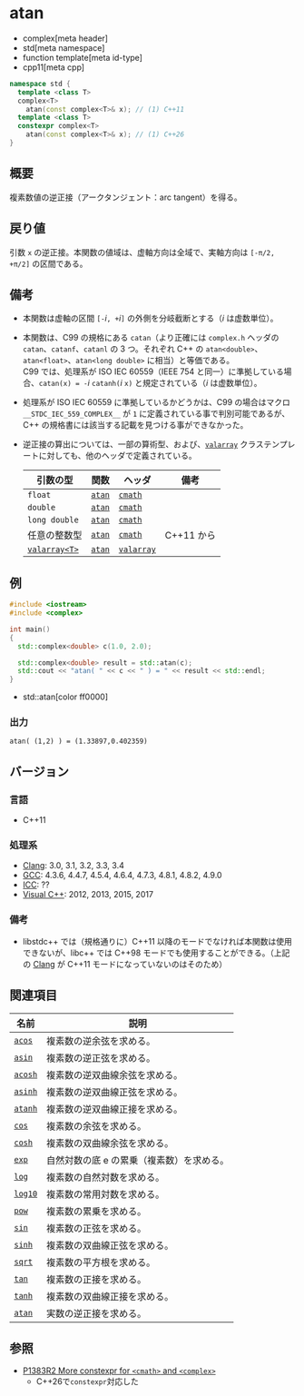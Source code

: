 # atan
* complex[meta header]
* std[meta namespace]
* function template[meta id-type]
* cpp11[meta cpp]

```cpp
namespace std {
  template <class T>
  complex<T>
    atan(const complex<T>& x); // (1) C++11
  template <class T>
  constexpr complex<T>
    atan(const complex<T>& x); // (1) C++26
}
```

## 概要
複素数値の逆正接（アークタンジェント：arc tangent）を得る。


## 戻り値
引数 `x` の逆正接。本関数の値域は、虚軸方向は全域で、実軸方向は `[-π/2, +π/2]` の区間である。


## 備考
- 本関数は虚軸の区間 `[-`*i*`, +`*i*`]` の外側を分岐截断とする（*i* は虚数単位）。
- 本関数は、C99 の規格にある `catan`（より正確には `complex.h` ヘッダの `catan`、`catanf`、`catanl` の 3 つ。それぞれ C++ の `atan<double>`、`atan<float>`、`atan<long double>` に相当）と等価である。  
	C99 では、処理系が ISO IEC 60559（IEEE 754 と同一）に準拠している場合、`catan(x) = -`*i* `catanh(`*i* `x)` と規定されている（*i* は虚数単位）。
- 処理系が ISO IEC 60559 に準拠しているかどうかは、C99 の場合はマクロ `__STDC_IEC_559_COMPLEX__` が `1` に定義されている事で判別可能であるが、C++ の規格書には該当する記載を見つける事ができなかった。
- 逆正接の算出については、一部の算術型、および、[`valarray`](/reference/valarray.md) クラステンプレートに対しても、他のヘッダで定義されている。

	| 引数の型                                  | 関数                                           | ヘッダ                               | 備考       |
	|-------------------------------------------|------------------------------------------------|--------------------------------------|------------|
	| `float`                                   | [`atan`](/reference/cmath/atan.md)             | [`cmath`](/reference/cmath.md)       |            |
	| `double`                                  | [`atan`](/reference/cmath/atan.md)             | [`cmath`](/reference/cmath.md)       |            |
	| `long double`                             | [`atan`](/reference/cmath/atan.md)             | [`cmath`](/reference/cmath.md)       |            |
	| 任意の整数型                              | [`atan`](/reference/cmath/atan.md)             | [`cmath`](/reference/cmath.md)       | C++11 から |
	| [`valarray<T>`](/reference/valarray.md) | [`atan`](/reference/valarray/valarray/atan.md) | [`valarray`](/reference/valarray.md) |            |


## 例
```cpp example
#include <iostream>
#include <complex>

int main()
{
  std::complex<double> c(1.0, 2.0);

  std::complex<double> result = std::atan(c);
  std::cout << "atan( " << c << " ) = " << result << std::endl;
}
```
* std::atan[color ff0000]

### 出力
```
atan( (1,2) ) = (1.33897,0.402359)
```


## バージョン
### 言語
- C++11

### 処理系
- [Clang](/implementation.md#clang): 3.0, 3.1, 3.2, 3.3, 3.4
- [GCC](/implementation.md#gcc): 4.3.6, 4.4.7, 4.5.4, 4.6.4, 4.7.3, 4.8.1, 4.8.2, 4.9.0
- [ICC](/implementation.md#icc): ??
- [Visual C++](/implementation.md#visual_cpp): 2012, 2013, 2015, 2017

### 備考
- libstdc++ では（規格通りに）C++11 以降のモードでなければ本関数は使用できないが、libc++ では C++98 モードでも使用することができる。（上記の [Clang](/implementation.md#clang) が C++11 モードになっていないのはそのため）


## 関連項目
| 名前                               | 説明                                      |
|------------------------------------|-------------------------------------------|
| [`acos`](acos.md)                  | 複素数の逆余弦を求める。                  |
| [`asin`](asin.md)                  | 複素数の逆正弦を求める。                  |
| [`acosh`](acosh.md)                | 複素数の逆双曲線余弦を求める。            |
| [`asinh`](asinh.md)                | 複素数の逆双曲線正弦を求める。            |
| [`atanh`](atanh.md)                | 複素数の逆双曲線正接を求める。            |
| [`cos`](cos.md)                    | 複素数の余弦を求める。                    |
| [`cosh`](cosh.md)                  | 複素数の双曲線余弦を求める。              |
| [`exp`](exp.md)                    | 自然対数の底 e の累乗（複素数）を求める。 |
| [`log`](log.md)                    | 複素数の自然対数を求める。                |
| [`log10`](log10.md)                | 複素数の常用対数を求める。                |
| [`pow`](pow.md)                    | 複素数の累乗を求める。                    |
| [`sin`](sin.md)                    | 複素数の正弦を求める。                    |
| [`sinh`](sinh.md)                  | 複素数の双曲線正弦を求める。              |
| [`sqrt`](sqrt.md)                  | 複素数の平方根を求める。                  |
| [`tan`](tan.md)                    | 複素数の正接を求める。                    |
| [`tanh`](tanh.md)                  | 複素数の双曲線正接を求める。              |
| [`atan`](/reference/cmath/atan.md) | 実数の逆正接を求める。                    |


## 参照
- [P1383R2 More constexpr for `<cmath>` and `<complex>`](https://open-std.org/jtc1/sc22/wg21/docs/papers/2023/p1383r2.pdf)
    - C++26で`constexpr`対応した
